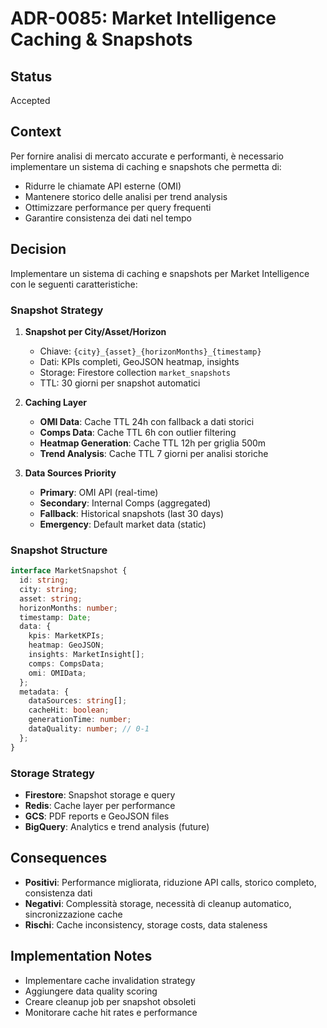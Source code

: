 # ADR-0085: Market Intelligence Caching & Snapshots

## Status

Accepted

## Context

Per fornire analisi di mercato accurate e performanti, è necessario implementare un sistema di caching e snapshots che permetta di:

- Ridurre le chiamate API esterne (OMI)
- Mantenere storico delle analisi per trend analysis
- Ottimizzare performance per query frequenti
- Garantire consistenza dei dati nel tempo

## Decision

Implementare un sistema di caching e snapshots per Market Intelligence con le seguenti caratteristiche:

### Snapshot Strategy

1. **Snapshot per City/Asset/Horizon**
   - Chiave: `{city}_{asset}_{horizonMonths}_{timestamp}`
   - Dati: KPIs completi, GeoJSON heatmap, insights
   - Storage: Firestore collection `market_snapshots`
   - TTL: 30 giorni per snapshot automatici

2. **Caching Layer**
   - **OMI Data**: Cache TTL 24h con fallback a dati storici
   - **Comps Data**: Cache TTL 6h con outlier filtering
   - **Heatmap Generation**: Cache TTL 12h per griglia 500m
   - **Trend Analysis**: Cache TTL 7 giorni per analisi storiche

3. **Data Sources Priority**
   - **Primary**: OMI API (real-time)
   - **Secondary**: Internal Comps (aggregated)
   - **Fallback**: Historical snapshots (last 30 days)
   - **Emergency**: Default market data (static)

### Snapshot Structure

```typescript
interface MarketSnapshot {
  id: string;
  city: string;
  asset: string;
  horizonMonths: number;
  timestamp: Date;
  data: {
    kpis: MarketKPIs;
    heatmap: GeoJSON;
    insights: MarketInsight[];
    comps: CompsData;
    omi: OMIData;
  };
  metadata: {
    dataSources: string[];
    cacheHit: boolean;
    generationTime: number;
    dataQuality: number; // 0-1
  };
}
```

### Storage Strategy

- **Firestore**: Snapshot storage e query
- **Redis**: Cache layer per performance
- **GCS**: PDF reports e GeoJSON files
- **BigQuery**: Analytics e trend analysis (future)

## Consequences

- **Positivi**: Performance migliorata, riduzione API calls, storico completo, consistenza dati
- **Negativi**: Complessità storage, necessità di cleanup automatico, sincronizzazione cache
- **Rischi**: Cache inconsistency, storage costs, data staleness

## Implementation Notes

- Implementare cache invalidation strategy
- Aggiungere data quality scoring
- Creare cleanup job per snapshot obsoleti
- Monitorare cache hit rates e performance
